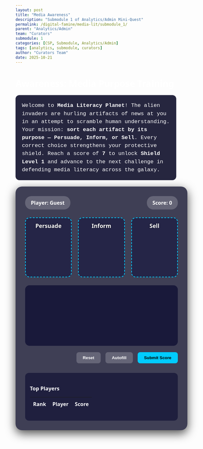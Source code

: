 ```yaml
---
layout: post
title: "Media Awareness"
description: "Submodule 1 of Analytics/Admin Mini-Quest"
permalink: /digital-famine/media-lit/submodule_1/
parent: "Analytics/Admin"
team: "Curators"
submodule: 1
categories: [CSP, Submodule, Analytics/Admin]
tags: [analytics, submodule, curators]
author: "Curators Team"
date: 2025-10-21
---
```


# Awareness: Media Purpose Training

<div class="intro-text">
Welcome to <strong>Media Literacy Planet</strong>! The alien invaders are hurling artifacts of news at you in an attempt to scramble human understanding. Your mission: <strong>sort each artifact by its purpose — Persuade, Inform, or Sell</strong>. Every correct choice strengthens your protective shield. Reach a score of <strong>7</strong> to unlock <strong>Shield Level 1</strong> and advance to the next challenge in defending media literacy across the galaxy.
</div>

<style>
body {
  min-height: 100vh;
  background: url('https://img.freepik.com/free-vector/space-ship-window-with-space-planets-stars-cartoon-vector-illustration_1284-16119.jpg') no-repeat center center fixed;
  background-size: cover;
  font-family: system-ui, -apple-system, sans-serif;
  color: #ffffff;
  overflow-x: hidden;
}

.intro-text {
  background: rgba(0,0,30,0.85);
  padding: 20px;
  border-radius: 12px;
  font-family: 'Courier New', monospace;
  font-size: 1.05rem;
  margin-bottom: 20px;
  line-height: 1.5;
}

.game-screen {
  position: relative;
  width: 900px;
  max-width: 95%;
  margin: 20px auto;
  background: rgba(0,0,30,0.75);
  border-radius: 20px;
  padding: 30px;
  box-shadow: 0 10px 30px rgba(0,0,0,0.7);
}

.game-header {
  display: flex;
  justify-content: space-between;
  align-items: center;
  margin-bottom: 25px;
}

.info-pill {
  background: rgba(255,255,255,0.2);
  padding: 10px 18px;
  border-radius: 20px;
  font-weight: 700;
  font-size: 1rem;
}

.bins-container {
  display: flex;
  justify-content: space-around;
  margin: 25px 0;
  gap: 20px;
}

.bin {
  flex: 1;
  min-height: 160px;
  background: rgba(0,0,50,0.4);
  border: 2px dashed #00ccff;
  border-radius: 14px;
  padding: 12px;
  display: flex;
  flex-direction: column;
  align-items: center;
  transition: all 0.3s ease;
}

.bin.highlight {
  background: rgba(0,204,255,0.25);
  border-color: #00f;
  transform: translateY(-2px);
}

.bin-label {
  font-weight: 800;
  font-size: 1.1rem;
  margin-bottom: 12px;
  text-shadow: 0 0 4px #00000099;
}

.artifacts-area {
  display: flex;
  flex-wrap: wrap;
  gap: 18px;
  background: rgba(0,0,40,0.6);
  padding: 25px;
  border-radius: 14px;
  min-height: 140px;
  justify-content: center;
}

.artifact {
  width: 140px;
  height: 90px;
  padding: 10px;
  background: #111133;
  border-radius: 10px;
  box-shadow: 0 2px 10px rgba(0,0,0,0.5);
  cursor: grab;
  display: flex;
  align-items: center;
  justify-content: center;
  text-align: center;
  font-size: 0.85rem;
  font-weight: 600;
  color: #ffffff;
}

.artifact.dragging {
  opacity: 0.7;
  transform: scale(0.95);
}

.controls {
  display: flex;
  justify-content: flex-end;
  gap: 15px;
  margin-top: 20px;
}

.btn {
  padding: 10px 20px;
  border-radius: 8px;
  font-weight: 700;
  cursor: pointer;
  border: none;
  transition: all 0.2s ease;
}

.btn-primary {
  background: #00ccff;
  color: black;
}

.btn-ghost {
  background: rgba(255,255,255,0.2);
  color: white;
}

.btn:hover {
  transform: translateY(-1px);
  box-shadow: 0 2px 10px rgba(0,0,0,0.5);
}

.shield {
  position: fixed;
  top: 50%;
  left: 50%;
  transform: translate(-50%, -50%) scale(0);
  width: 300px;
  height: 300px;
  border-radius: 50%;
  border: 6px solid #00ccff;
  box-shadow: 0 0 120px #00ccff66, 0 0 250px #00ccff33;
  transition: transform 0.3s ease, box-shadow 0.3s ease;
  pointer-events: none;
  z-index: 999;
  display: flex;
  align-items: center;
  justify-content: center;
}

.shield img {
  width: 100%;
  height: 100%;
  object-fit: contain;
}

.leaderboard {
  margin-top: 30px;
  background: rgba(0,0,40,0.5);
  padding: 15px;
  border-radius: 12px;
}

.leaderboard-table {
  width: 100%;
  border-collapse: collapse;
  color: #ffffff;
}

.leaderboard-table th,
.leaderboard-table td {
  padding: 10px;
  text-align: left;
}

.leaderboard-table tr:nth-child(even) {
  background: rgba(255,255,255,0.05);
}

/* On-screen center notification */
.notification {
  position: fixed;
  top: 50%;
  left: 50%;
  transform: translate(-50%, -50%);
  background: #00ccff;
  color: black;
  padding: 25px 35px;
  border-radius: 12px;
  font-weight: 700;
  font-size: 1.3rem;
  z-index: 1000;
  box-shadow: 0 0 25px rgba(0,0,0,0.6);
  display: none;
  text-align: center;
}
</style>

<div class="game-screen">
  <div class="game-header">
    <div class="info-pill" id="player-name">Player: Guest</div>
    <div class="info-pill" id="score">Score: 0</div>
  </div>

  <div class="bins-container">
    <div class="bin" data-bin="Persuade">
      <div class="bin-label">Persuade</div>
      <div class="bin-content"></div>
    </div>
    <div class="bin" data-bin="Inform">
      <div class="bin-label">Inform</div>
      <div class="bin-content"></div>
    </div>
    <div class="bin" data-bin="Sell">
      <div class="bin-label">Sell</div>
      <div class="bin-content"></div>
    </div>
  </div>

  <div class="artifacts-area" id="artifacts"></div>

  <div class="controls">
    <button class="btn btn-ghost" id="reset-btn">Reset</button>
    <button class="btn btn-ghost" id="autofill-btn">Autofill</button>
    <button class="btn btn-primary" id="submit-btn">Submit Score</button>
  </div>

  <div class="shield" id="shield">
    <img src="https://img.freepik.com/premium-vector/security_1162360-7974.jpg?semt=ais_hybrid&w=740&q=80" alt="Shield Icon">
  </div>

  <div class="leaderboard">
    <h3>Top Players</h3>
    <table class="leaderboard-table">
      <thead>
        <tr><th>Rank</th><th>Player</th><th>Score</th></tr>
      </thead>
      <tbody id="leaderboard-body"></tbody>
    </table>
  </div>
</div>

<div class="notification" id="notification">Congratulations. Shield Level 1 has been achieved. Proceed to the next mission.</div>

<script>
const ARTIFACTS = [
  { text: "VOTE FOR A GREENER FUTURE!", purpose: "Persuade" },
  { text: "GLOBAL WARMING RISES 1.5°C BY 2030", purpose: "Inform" },
  { text: "BUY THE NEW GALAXY SMARTPHONE TODAY!", purpose: "Sell" },
  { text: "JOIN SOCIAL MOVEMENT FOR EDUCATION REFORM", purpose: "Persuade" },
  { text: "LOCAL ELECTION RESULTS ANNOUNCED", purpose: "Inform" },
  { text: "LIMITED EDITION SNEAKERS AVAILABLE ONLINE", purpose: "Sell" },
  { text: "SUPPORT ANIMAL WELFARE CAMPAIGNS", purpose: "Persuade" },
  { text: "NASA DISCOVERS NEW EXOPLANET", purpose: "Inform" }
];

let score = 0;
let currentPlayer = "Guest";
let placedArtifacts = new Set();
let shieldGrowing = false;

const scoreDisplay = document.getElementById("score");
const playerDisplay = document.getElementById("player-name");
const artifactsArea = document.getElementById("artifacts");
const bins = document.querySelectorAll(".bin");
const shieldEl = document.getElementById("shield");
const notification = document.getElementById("notification");

function updateDisplays() {
  scoreDisplay.textContent = `Score: ${score}`;
  playerDisplay.textContent = `Player: ${currentPlayer}`;
}

function createArtifactCard(artifact, index) {
  const div = document.createElement("div");
  div.className = "artifact";
  div.textContent = artifact.text;
  div.draggable = true;
  div.dataset.purpose = artifact.purpose;
  div.dataset.id = `artifact-${index}`;

  div.addEventListener("dragstart", (e) => {
    if (placedArtifacts.has(div.dataset.id)) { e.preventDefault(); return; }
    div.classList.add("dragging");
    e.dataTransfer.setData("text/plain", div.dataset.id);
  });

  div.addEventListener("dragend", () => div.classList.remove("dragging"));

  return div;
}

function initGame() {
  artifactsArea.innerHTML = '';
  document.querySelectorAll(".bin-content").forEach(b => b.innerHTML = '');
  placedArtifacts.clear();
  score = 0;
  shieldGrowing = false;
  shieldEl.style.transform = 'translate(-50%, -50%) scale(0)';
  notification.style.display = 'none';
  updateDisplays();

  ARTIFACTS.sort(() => Math.random() - 0.5).forEach((artifact, i) => {
    artifactsArea.appendChild(createArtifactCard(artifact, i));
  });
}

bins.forEach(bin => {
  bin.addEventListener("dragover", e => { e.preventDefault(); bin.classList.add("highlight"); });
  bin.addEventListener("dragleave", () => bin.classList.remove("highlight"));
  bin.addEventListener("drop", e => {
    e.preventDefault();
    bin.classList.remove("highlight");
    const id = e.dataTransfer.getData("text/plain");
    const artifact = document.querySelector(`[data-id="${id}"]`);
    if (!artifact || placedArtifacts.has(id)) return;

    if (artifact.dataset.purpose === bin.dataset.bin) {
      bin.querySelector(".bin-content").appendChild(artifact);
      placedArtifacts.add(id);
      score++;
      showShieldEffect();
      if (score >= 7 && !shieldGrowing) { showShieldComplete(); }
    } else {
      artifact.animate([{ transform: "translateX(0)" }, { transform: "translateX(-5px)" }, { transform: "translateX(5px)" }, { transform: "translateX(0)" }], { duration: 300 });
    }
    updateDisplays();
  });
});

function showShieldEffect() {
  let currentScale = parseFloat(shieldEl.style.transform.match(/scale\(([\d.]+)\)/)?.[1]) || 0;
  shieldEl.style.transform = `translate(-50%, -50%) scale(${currentScale + 0.15})`;
}

function showShieldComplete() {
  shieldGrowing = true;
  let scale = parseFloat(shieldEl.style.transform.match(/scale\(([\d.]+)\)/)?.[1]) || 1;
  shieldEl.style.display = 'flex';
  notification.style.display = 'block';
  
  function grow() {
    scale += 0.05;
    shieldEl.style.transform = `translate(-50%, -50%) scale(${scale})`;
    if (scale < 15) {
      requestAnimationFrame(grow);
    } else {
      // After 5 seconds, hide shield & notification
      setTimeout(() => {
        shieldEl.style.display = 'none';
        notification.style.display = 'none';
      }, 5000);
    }
  }
  grow();
}

function autofillArtifacts() {
  ARTIFACTS.forEach((a, i) => {
    const bin = Array.from(bins).find(b => b.dataset.bin === a.purpose);
    const artifact = document.querySelector(`[data-id="artifact-${i}"]`);
    bin.querySelector(".bin-content").appendChild(artifact);
    placedArtifacts.add(artifact.dataset.id);
    score++;
    showShieldEffect();
  });
  updateDisplays();
  if (score >= 7 && !shieldGrowing) { showShieldComplete(); }
}

document.getElementById("reset-btn").addEventListener("click", initGame);
document.getElementById("autofill-btn").addEventListener("click", autofillArtifacts);
document.getElementById("submit-btn").addEventListener("click", () => {
  alert(`Score submitted: ${score}`);
  initGame();
});

updateDisplays();
initGame();
</script>